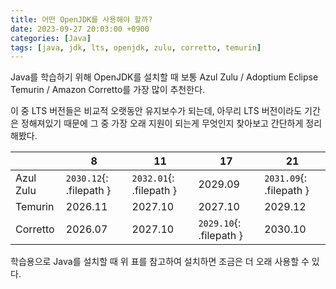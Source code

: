 ```yaml
---
title: 어떤 OpenJDK를 사용해야 할까?
date: 2023-09-27 20:03:00 +0900
categories: [Java]
tags: [java, jdk, lts, openjdk, zulu, corretto, temurin]
---
```


Java를 학습하기 위해 OpenJDK를 설치할 때 보통 Azul Zulu / Adoptium Eclipse Temurin / Amazon Corretto를 가장 많이 추천한다.

이 중 LTS 버전들은 비교적 오랫동안 유지보수가 되는데, 아무리 LTS 버전이라도 기간은 정해져있기 때문에 그 중 가장 오래 지원이 되는게 무엇인지 찾아보고 간단하게 정리해봤다.

|  | 8 | 11 | 17 | 21 |
| --- | --- | --- | --- | --- |
| Azul Zulu | `2030.12`{: .filepath } | `2032.01`{: .filepath } | 2029.09 | `2031.09`{: .filepath } |
| Temurin | 2026.11 | 2027.10 | 2027.10 | 2029.12 |
| Corretto | 2026.07 | 2027.10 | `2029.10`{: .filepath } | 2030.10 |

학습용으로 Java를 설치할 때 위 표를 참고하여 설치하면 조금은 더 오래 사용할 수 있다.